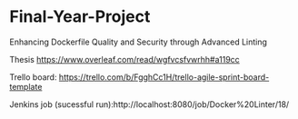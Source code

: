 # Final-Year-Project
Enhancing Dockerfile Quality and Security through Advanced Linting

Thesis https://www.overleaf.com/read/wgfvcsfvwrhh#a119cc

Trello board: https://trello.com/b/FgghCc1H/trello-agile-sprint-board-template 

Jenkins job (sucessful run):http://localhost:8080/job/Docker%20Linter/18/

